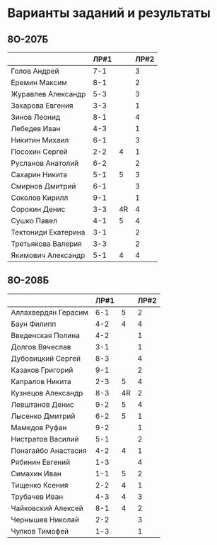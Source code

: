 # Варианты заданий и результаты

## 8О-207Б
|                     | ЛР#1 |   | ЛР#2 |
|---------------------|------|---|------|
| Голов Андрей        | 7-1  |   |  3   |
| Еремин Максим       | 8-1  |   |  2   |
| Журавлев Александр  | 5-3  |   |  3   |
| Захарова Евгения    | 3-3  |   |  1   |
| Зинов  Леонид       | 8-1  |   |  4   |
| Лебедев Иван        | 4-3  |   |  1   |
| Никитин Михаил      | 6-1  |   |  3   |
| Посохин Сергей      | 2-2  | 4 |  1   |
| Русланов Анатолий   | 6-2  |   |  2   |
| Сахарин Никита      | 5-1  | 5 |  3   |
| Смирнов Дмитрий     | 6-1  |   |  3   |
| Соколов Кирилл      | 9-1  |   |  1   |
| Сорокин Денис       | 3-3  | 4R|  4   |
| Сушко Павел         | 4-1  | 5 |  4   |
| Тектониди Екатерина | 3-1  |   |  2   |
| Третьякова Валерия  | 3-3  |   |  2   |
| Якимович Александр  | 5-1  | 4 |  4   |

## 8О-208Б
|                     | ЛР#1 |   | ЛР#2 |
|---------------------|------|---|------|
| Аллахвердян Герасим | 6-1  | 5 |  2   |
| Баун Филипп         | 4-2  | 4 |  4   |
| Введенская Полина   | 4-2  |   |  1   |
| Долгов Вячеслав     | 3-1  |   |  1   |
| Дубовицкий Сергей   | 8-3  |   |  4   |
| Казаков Григорий    | 9-1  |   |  2   |
| Капралов Никита     | 2-3  | 5 |  4   |
| Кузнецов Александр  | 8-3  |4R |  2   |
| Левштанов Денис     | 9-2  | 5 |  4   |
| Лысенко Дмитрий     | 6-2  | 5 |  1   |
| Мамедов Руфан       | 9-2  |   |  1   |
| Нистратов Василий   | 5-1  |   |  2   |
| Понагайбо Анастасия | 4-2  | 4 |  1   |
| Рябинин Евгений     | 1-3  |   |  4   |
| Симахин Иван        | 1-1  | 5 |  2   |
| Тищенко Ксения      | 2-2  | 4 |  1   |
| Трубачев Иван       | 4-3  | 4 |  3   |
| Чайковский Алексей  | 8-1  | 4 |  2   |
| Чернышев Николай    | 2-2  |   |  3   |
| Чулков Тимофей      | 1-3  |   |  1   |

